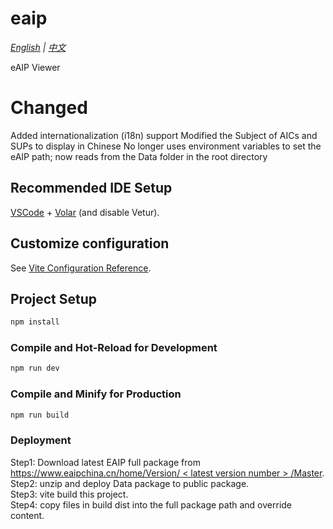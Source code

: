 # eaip

*[English](README.md) | [中文](README.zh-CN.md)*

eAIP Viewer

# Changed

Added internationalization (i18n) support
Modified the Subject of AICs and SUPs to display in Chinese
No longer uses environment variables to set the eAIP path; now reads from the Data folder in the root directory

## Recommended IDE Setup

[VSCode](https://code.visualstudio.com/) + [Volar](https://marketplace.visualstudio.com/items?itemName=Vue.volar) (and disable Vetur).

## Customize configuration

See [Vite Configuration Reference](https://vite.dev/config/).

## Project Setup

```sh
npm install
```

### Compile and Hot-Reload for Development

```sh
npm run dev
```

### Compile and Minify for Production

```sh
npm run build
```

### Deployment

Step1: Download latest EAIP full package from [https://www.eaipchina.cn/home/Version/ < latest version number > /Master](https://www.eaipchina.cn/home/Default).   
Step2: unzip and deploy Data package to public package.   
Step3: vite build this project.    
Step4: copy files in build dist into the full package path and override content.    
